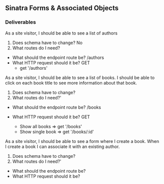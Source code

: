 ## Sinatra Forms & Associated Objects
 
### Deliverables
 
As a site visitor, I should be able to see a list of authors
1. Does schema have to change? No
2. What routes do I need?
 - What should the endpoint route be? /authors
 - What HTTP request should it be? GET
    - get '/authors'
 
 
As a site visitor, I should be able to see a list of books. I should be able to click on each book title to see more information about that book.
1. Does schema have to change?
2. What routes do I need?'
 - What should the endpoint route be? /books
 - What HTTP request should it be? GET
 
    - Show all books => get '/books'
    - Show single book => get '/books/:id'
 
 
As a site visitor, I should be able to see a form where I create a book. When I create a book I can associate it with an existing author.
1. Does schema have to change?
2. What routes do I need?'
 - What should the endpoint route be?
 - What HTTP request should it be?
 
 
